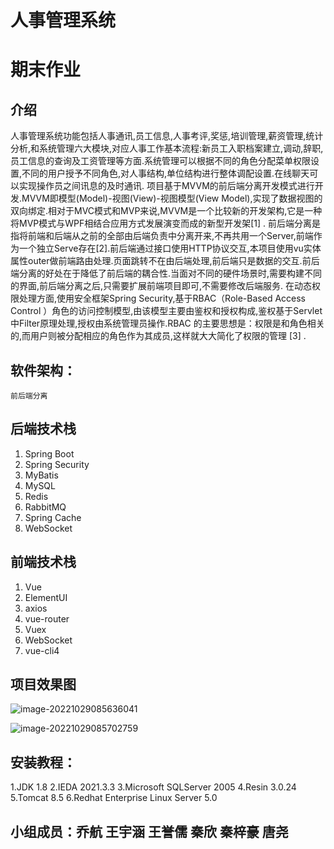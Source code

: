 # 人事管理系统
# 期末作业
## 介绍

人事管理系统功能包括人事通讯,员工信息,人事考评,奖惩,培训管理,薪资管理,统计分析,和系统管理六大模块,对应人事工作基本流程:新员工入职档案建立,调动,辞职,员工信息的查询及工资管理等方面.系统管理可以根据不同的角色分配菜单权限设置,不同的用户授予不同角色,对人事结构,单位结构进行整体调配设置.在线聊天可以实现操作员之间讯息的及时通讯.
项目基于MVVM的前后端分离开发模式进行开发.MVVM即模型(Model)-视图(View)-视图模型(View Model),实现了数据视图的双向绑定.相对于MVC模式和MVP来说,MVVM是一个比较新的开发架构,它是一种将MVP模式与WPF相结合应用方式发展演变而成的新型开发架[1] .
前后端分离是指将前端和后端从之前的全部由后端负责中分离开来,不再共用一个Server,前端作为一个独立Serve存在[2].前后端通过接口使用HTTP协议交互,本项目使用vu实体属性outer做前端路由处理.页面跳转不在由后端处理,前后端只是数据的交互.前后端分离的好处在于降低了前后端的耦合性.当面对不同的硬件场景时,需要构建不同的界面,前后端分离之后,只需要扩展前端项目即可,不需要修改后端服务.
在动态权限处理方面,使用安全框架Spring Security,基于RBAC（Role-Based Access Control ）角色的访问控制模型,由该模型主要由鉴权和授权构成,鉴权基于Servlet中Filter原理处理,授权由系统管理员操作.RBAC 的主要思想是：权限是和角色相关的,而用户则被分配相应的角色作为其成员,这样就大大简化了权限的管理 [3] .

## 软件架构：
    前后端分离
## 后端技术栈

1. Spring Boot
2. Spring Security
3. MyBatis
4. MySQL
5. Redis
6. RabbitMQ
7. Spring Cache
8. WebSocket

## 前端技术栈

1. Vue
2. ElementUI
3. axios
4. vue-router
5. Vuex
6. WebSocket
7. vue-cli4

## 项目效果图

![image-20221029085636041](C:\Users\Administrator\AppData\Roaming\Typora\typora-user-images\image-20221029085636041.png)

![image-20221029085702759](C:\Users\Administrator\AppData\Roaming\Typora\typora-user-images\image-20221029085702759.png)

## 安装教程：

1.JDK 1.8
2.IEDA 2021.3.3
3.Microsoft SQLServer 2005
4.Resin 3.0.24
5.Tomcat 8.5
6.Redhat Enterprise Linux Server 5.0





## 小组成员：乔航 王宇涵 王誉儒 秦欣 秦梓豪 唐尧
